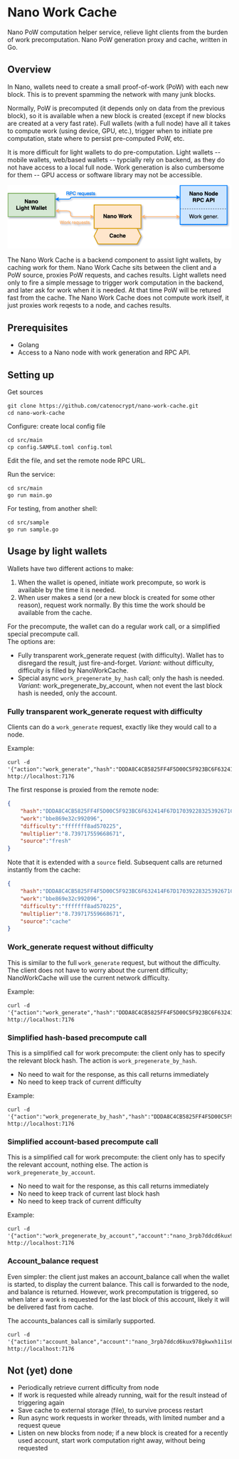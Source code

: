 # Nano Work Cache

Nano PoW computation helper service, relieve light clients from the burden of work precomputation.
Nano PoW generation proxy and cache, written in Go.

## Overview

In Nano, wallets need to create a small proof-of-work (PoW) with each new block.
This is to prevent spamming the network with many junk blocks.

Normally, PoW is precomputed (it depends only on data from the previous block), so it is available when a new block is created (except if new blocks are created at a very fast rate).
Full wallets (with a full node) have all it takes to compute work (using device, GPU, etc.), trigger when to initiate pre computation, state where to persist pre-computed PoW, etc.

It is more difficult for light wallets to do pre-computation.
Light wallets -- mobile wallets, web/based wallets -- typcially rely on backend, as they do not have access to a local full node.  Work generation is also cumbersome for them -- GPU access or software library may not be accessible.

![diagram](https://github.com/catenocrypt/nano-work-cache/blob/master/doc/nano_work_cache_diag.png)

The Nano Work Cache is a backend component to assist light wallets, by caching work for them.
Nano Work Cache sits between the client and a PoW source, proxies PoW requests, and caches results.
Light wallets need only to fire a simple message to trigger work computation in the backend, and later ask for work 
when it is needed.  At that time PoW will be retured fast from the cache.
The Nano Work Cache does not compute work itself, it just proxies work reqests to a node, and caches results.

## Prerequisites

* Golang
* Access to a Nano node with work generation and RPC API.

## Setting up

Get sources

```shell
git clone https://github.com/catenocrypt/nano-work-cache.git
cd nano-work-cache
```

Configure: create local config file

```shell
cd src/main
cp config.SAMPLE.toml config.toml
```

Edit the file, and set the remote node RPC URL.

Run the service:

```shell
cd src/main
go run main.go
```

For testing, from another shell:

```shell
cd src/sample
go run sample.go
```

## Usage by light wallets

Wallets have two different actions to make:

1. When the wallet is opened, initiate work precompute, so work is available by the time it is needed.
2. When user makes a send (or a new block is created for some other reason), request work normally.
By this time the work should be available from the cache.

For the precompute, the wallet can do a regular work call, or a simplified special precompute call.  
The options are:

- Fully transparent work_generate request (with difficulty).  Wallet has to disregard the result, just fire-and-forget.
  _Variant:_ without difficulty, difficulty is filled by NanoWorkCache.
- Special async `work_pregenerate_by_hash` call; only the hash is needed.  
  _Variant:_  work_pregenerate_by_account, when not event the last block hash is needed, only the account.

### Fully transparent work_generate request with difficulty

Clients can do a `work_generate` request, exactly like they would call to a node.

Example:

```shell
curl -d '{"action":"work_generate","hash":"DDDA8C4CB5825FF4F5D00C5F923BC6F632414F67D17039228325392671C50FA2","difficulty":"ffffffc000000000"}' http://localhost:7176
```

The first response is proxied from the remote node:

```json
{
    "hash":"DDDA8C4CB5825FF4F5D00C5F923BC6F632414F67D17039228325392671C50FA2",
    "work":"bbe869e32c992096",
    "difficulty":"fffffff8ad570225",
    "multiplier":"8.739717559668671",
    "source":"fresh"
}
```

Note that it is extended with a `source` field.
Subsequent calls are returned instantly from the cache:

```json
{
    "hash":"DDDA8C4CB5825FF4F5D00C5F923BC6F632414F67D17039228325392671C50FA2",
    "work":"bbe869e32c992096",
    "difficulty":"fffffff8ad570225",
    "multiplier":"8.739717559668671",
    "source":"cache"
}
```

### Work_generate request without difficulty

This is similar to the full `work_generate` request, but without the difficulty.
The client does not have to worry about the current difficulty; NanoWorkCache will use the current network difficulty.

Example:

```shell
curl -d '{"action":"work_generate","hash":"DDDA8C4CB5825FF4F5D00C5F923BC6F632414F67D17039228325392671C50FA2"}' http://localhost:7176
```

### Simplified hash-based precompute call

This is a simplified call for work precompute: the client only has to specify the relevant block hash.  The action is `work_pregenerate_by_hash`.

- No need to wait for the response, as this call returns immediately
- No need to keep track of current difficulty

Example:

```shell
curl -d '{"action":"work_pregenerate_by_hash","hash":"DDDA8C4CB5825FF4F5D00C5F923BC6F632414F67D17039228325392671C50FA2"}' http://localhost:7176
```

### Simplified account-based precompute call

This is a simplified call for work precompute: the client only has to specify the relevant account, nothing else.
The action is `work_pregenerate_by_account`.

- No need to wait for the response, as this call returns immediately
- No need to keep track of current last block hash
- No need to keep track of current difficulty

Example:

```shell
curl -d '{"action":"work_pregenerate_by_account","account":"nano_3rpb7ddcd6kux978gkwxh1i1s6cyn7pw3mzdb9aq7jbtsdfzceqdt3jureju"}' http://localhost:7176
```

### Account_balance request

Even simpler: the client just makes an account_balance call when the wallet is started, to display the current balance.
This call is forwarded to the node, and balance is returned.
However, work precomputation is triggered, so when later a work is requested for the last block of this account, likely it will be delivered fast from cache.

The accounts_balances call is similarly supported.

```shell
curl -d '{"action":"account_balance","account":"nano_3rpb7ddcd6kux978gkwxh1i1s6cyn7pw3mzdb9aq7jbtsdfzceqdt3jureju"}' http://localhost:7176
```

## Not (yet) done

- Periodically retrieve current difficulty from node
- If work is requested while already running, wait for the result instead of triggering again
- Save cache to external storage (file), to survive process restart
- Run async work requests in worker threads, with limited number and a request queue
- Listen on new blocks from node; if a new block is created for a recently used account, start work computation right away, without being requested

